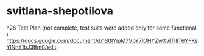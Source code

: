 # svitlana-shepotilova
n26
Test Plan (not complete, test suits were added only for some functional  )
https://docs.google.com/document/d/1S0IYipM7VpY7IOHYZwXvITIllT6YFKsYlNnE1bJ3Bm0/edit
